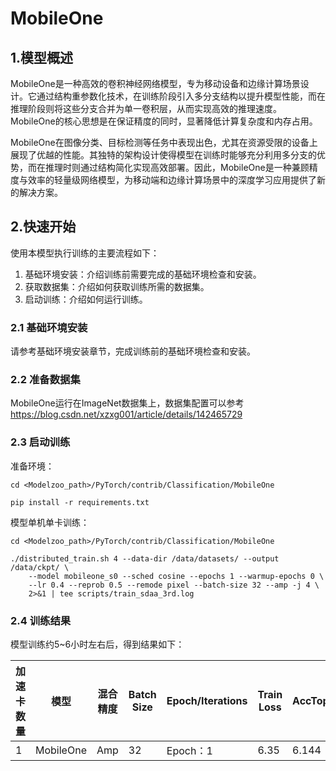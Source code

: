 
# MobileOne

## 1.模型概述
MobileOne是一种高效的卷积神经网络模型，专为移动设备和边缘计算场景设计。它通过结构重参数化技术，在训练阶段引入多分支结构以提升模型性能，而在推理阶段则将这些分支合并为单一卷积层，从而实现高效的推理速度。MobileOne的核心思想是在保证精度的同时，显著降低计算复杂度和内存占用。

MobileOne在图像分类、目标检测等任务中表现出色，尤其在资源受限的设备上展现了优越的性能。其独特的架构设计使得模型在训练时能够充分利用多分支的优势，而在推理时则通过结构简化实现高效部署。因此，MobileOne是一种兼顾精度与效率的轻量级网络模型，为移动端和边缘计算场景中的深度学习应用提供了新的解决方案。

## 2.快速开始

使用本模型执行训练的主要流程如下：

1. 基础环境安装：介绍训练前需要完成的基础环境检查和安装。
2. 获取数据集：介绍如何获取训练所需的数据集。
3. 启动训练：介绍如何运行训练。

### 2.1 基础环境安装

请参考基础环境安装章节，完成训练前的基础环境检查和安装。

### 2.2 准备数据集

MobileOne运行在ImageNet数据集上，数据集配置可以参考
https://blog.csdn.net/xzxg001/article/details/142465729

### 2.3 启动训练

准备环境：

```
cd <Modelzoo_path>/PyTorch/contrib/Classification/MobileOne

pip install -r requirements.txt
```

模型单机单卡训练：
```
cd <Modelzoo_path>/PyTorch/contrib/Classification/MobileOne

./distributed_train.sh 4 --data-dir /data/datasets/ --output /data/ckpt/ \
    --model mobileone_s0 --sched cosine --epochs 1 --warmup-epochs 0 \
    --lr 0.4 --reprob 0.5 --remode pixel --batch-size 32 --amp -j 4 \
    2>&1 | tee scripts/train_sdaa_3rd.log
```

### 2.4 训练结果

模型训练约5~6小时左右后，得到结果如下：

| 加速卡数量 | 模型 | 混合精度 | Batch Size | Epoch/Iterations | Train Loss | AccTop1 |
|---|---|---|---|---|---|---|
| 1 | MobileOne | Amp | 32 | Epoch：1 | 6.35 | 6.144 |